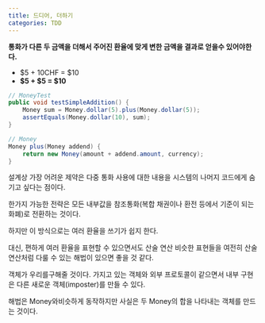 ```yaml
---
title: 드디어, 더하기
categories: TDD
---
```




**통화가 다른 두 금액을 더해서 주어진 환율에 맞게 변한 금액을 결과로 얻을수 있어야한다.**

* $5 + 10CHF = $10
* **$5 + $5 = $10**



```java
// MoneyTest
public void testSimpleAddition() {
    Money sum = Money.dollar(5).plus(Money.dollar(5));
    assertEquals(Money.dollar(10), sum);
}

// Money
Money plus(Money addend) {
    return new Money(amount + addend.amount, currency);
}
```

설계상 가장 어려운 제약은 다중 통화 사용에 대한 내용을 시스템의 나머지 코드에게 숨기고 싶다는 점이다.

한가지 가능한 전략은 모든 내부값을 참조통화(복합 채권이나 환전 등에서 기준이 되는 화폐)로 전환하는 것이다.

하지만 이 방식으로는 여러 환율을 쓰기가 쉽지 한다.

대신, 편하게 여러 환율을 표현할 수 있으면서도 산술 연산 비슷한 표현들을 여전히 산술 연산처럼 다룰 수 있는 해법이 있으면 좋을 것 같다.

객체가 우리를구해줄 것이다. 가지고 있는 객체와 외부 프로토콜이 같으면서 내부 구현은 다른 새로운 객체(imposter)를 만들 수 있다.

해법은 Money와비슷하게 동작하지만 사실은 두 Money의 합을 나타내는 객체를 만드는 것이다.